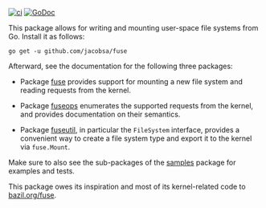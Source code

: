 [![ci](https://github.com/jacobsa/fuse/actions/workflows/ci.yml/badge.svg?branch=master)](https://github.com/jacobsa/fuse/actions/workflows/ci.yml)
[![GoDoc](https://godoc.org/github.com/jacobsa/ogletest?status.svg)](https://godoc.org/github.com/jacobsa/fuse)

This package allows for writing and mounting user-space file systems from Go.
Install it as follows:

    go get -u github.com/jacobsa/fuse

Afterward, see the documentation for the following three packages:

 *  Package [fuse][] provides support for mounting a new file system and
    reading requests from the kernel.

 *  Package [fuseops][] enumerates the supported requests from the kernel, and
    provides documentation on their semantics.

 *  Package [fuseutil][], in particular the `FileSystem` interface, provides a
    convenient way to create a file system type and export it to the kernel via
    `fuse.Mount`.

Make sure to also see the sub-packages of the [samples][] package for examples
and tests.

This package owes its inspiration and most of its kernel-related code to
[bazil.org/fuse][bazil].

[fuse]: http://godoc.org/github.com/jacobsa/fuse
[fuseops]: http://godoc.org/github.com/jacobsa/fuse/fuseops
[fuseutil]: http://godoc.org/github.com/jacobsa/fuse/fuseutil
[samples]: http://godoc.org/github.com/jacobsa/fuse/samples
[bazil]: http://godoc.org/bazil.org/fuse
